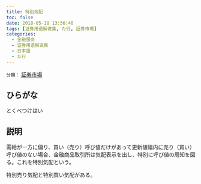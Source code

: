 ```yaml
---
title: 特別気配
toc: false
date: 2018-05-18 13:56:40
tags: [证券用语解说集, た行, 証券市場]
categories:
  - 金融服务
  - 证券用语解说集
  - 日本語
  - た行
---
```


`分類：` [証券市場](/tags/証券市場/)

## ひらがな

とくべつけはい

## 説明

需給が一方に偏り、買い（売り）呼び値だけがあって更新値幅内に売り（買い）呼び値のない場合、金融商品取引所は気配表示を出し、特別に呼び値の周知を図る。これを特別気配という。

特別売り気配と特別買い気配がある。
